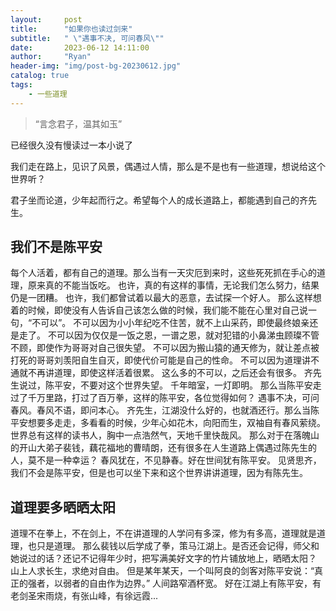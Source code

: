```yaml
---
layout:     post
title:      "如果你也读过剑来"
subtitle:   " \"遇事不决, 可问春风\""
date:       2023-06-12 14:11:00
author:     "Ryan"
header-img: "img/post-bg-20230612.jpg"
catalog: true
tags:
    - 一些道理
---
```


> “言念君子，温其如玉”

<!-- [跳到intro处](#intro)  -->
已经很久没有慢读过一本小说了

我们走在路上，见识了风景，偶遇过人情，那么是不是也有一些道理，想说给这个世界听？

君子坐而论道，少年起而行之。希望每个人的成长道路上，都能遇到自己的齐先生。


<p id = "intro"></p>

## 我们不是陈平安

<!-- 网站链接：[GitHub Pages](https://pages.github.com/) -->
每个人活着，都有自己的道理。那么当有一天灾厄到来时，这些死死抓在手心的道理，原来真的不能当饭吃。
也许，真的有这样的事情，无论我们怎么努力，结果仍是一团糟。
也许，我们都曾试着以最大的恶意，去试探一个好人。
那么这样想着的时候，即使没有人告诉自己该怎么做的时候，我们能不能在心里对自己说一句，“不可以”。
不可以因为小小年纪吃不住苦，就不上山采药，即使最终娘亲还是走了。
不可以因为仅仅是一饭之恩，一谱之恩，就对犯错的小鼻涕虫顾璨不管不顾，即使作为哥哥对自己很失望。
不可以因为搬山猿的通天修为，就让差点被打死的哥哥刘羡阳自生自灭，即使代价可能是自己的性命。
不可以因为道理讲不通就不再讲道理，即使这样活着很累。
这么多的不可以，之后还会有很多。
齐先生说过，陈平安，不要对这个世界失望。
千年暗室，一灯即明。
那么当陈平安走过了千万里路，打过了百万拳，这样的陈平安，各位觉得如何？
遇事不决，可问春风。春风不语，即问本心。
齐先生，江湖没什么好的，也就酒还行。那么当陈平安想要多走走，多看看的时候，少年心如花木，向阳而生，双袖自有春风萦绕。
世界总有这样的读书人，胸中一点浩然气，天地千里快哉风。
那么对于在落魄山的开山大弟子裴钱，藕花福地的曹晴朗，还有很多在人生道路上偶遇过陈先生的人，莫不是一种幸运？
春风犹在，不见静春。好在世间犹有陈平安。
见贤思齐，我们不会是陈平安，但是也可以坐下来和这个世界讲讲道理，因为有陈先生。

<!-- **加粗** -->

<!-- * 无序列表1
	* 无序列表2 
* 无序列表3 -->

<!-- `代码` -->

## 道理要多晒晒太阳

道理不在拳上，不在剑上，不在讲道理的人学问有多深，修为有多高，道理就是道理，也只是道理。
那么裴钱以后学成了拳，策马江湖上。是否还会记得，师父和她说过的话？还记不记得年少时，把写满美好文字的竹片铺放地上，晒晒太阳？
山上人求长生，求绝对自由。
但是某年某天，一个叫阿良的剑客对陈平安说：“真正的强者，以弱者的自由作为边界。”
人间路窄酒杯宽。
好在江湖上有陈平安，有老剑圣宋雨烧，有张山峰，有徐远霞...
